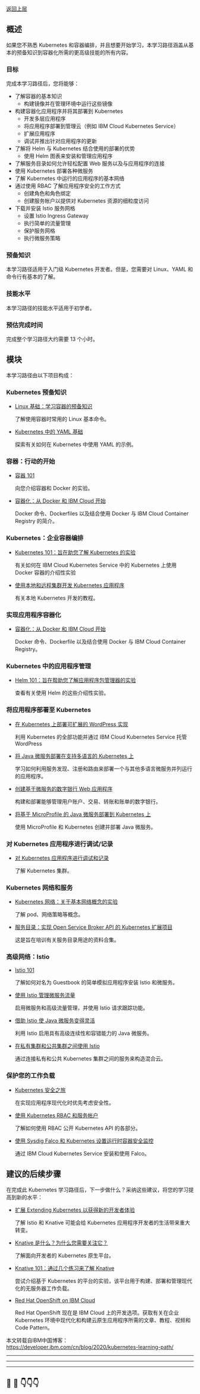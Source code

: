 [返回上层](index)

<h2>概述</h2>
<p>如果您不熟悉 Kubernetes 和容器编排，并且想要开始学习，本学习路径涵盖从基本的预备知识到容器化所需的更高级技能的所有内容。</p>
<h3>目标</h3>
<p>完成本学习路径后，您将能够：</p>
<ul>
<li>了解容器的基本知识
<ul>
<li>构建镜像并在管理环境中运行这些镜像</li>
</ul>
</li>
<li>构建容器化应用程序并将其部署到 Kubernetes
<ul>
<li>开发多层应用程序</li>
<li>将应用程序部署到管理云（例如 IBM Cloud Kubernetes Service）</li>
<li>扩展应用程序</li>
<li>调试并推出针对应用程序的更新</li>
</ul>
</li>
<li>了解将 Helm 与 Kubernetes 结合使用的部署的优势
<ul>
<li>使用 Helm 图表来安装和管理应用程序</li>
</ul>
</li>
<li>了解服务目录如何允许轻松配置 Web 服务以及与应用程序的连接</li>
<li>使用 Kubernetes 部署各种微服务</li>
<li>了解 Kubernetes 中运行的应用程序的基本网络</li>
<li>通过使用 RBAC 了解应用程序安全的工作方式
<ul>
<li>创建角色和角色绑定</li>
<li>创建服务帐户以提供对 Kubernetes 资源的细粒度访问</li>
</ul>
</li>
<li>下载并安装 Istio 服务网格
<ul>
<li>设置 Istio Ingress Gateway</li>
<li>执行简单的流量管理</li>
<li>保护服务网格</li>
<li>执行微服务策略</li>
</ul>
</li>
</ul>
<h3>预备知识</h3>
<p>本学习路径适用于入门级 Kubernetes 开发者。但是，您需要对 Linux、YAML 和命令行有基本的了解。</p>
<h3>技能水平</h3>
<p>本学习路径的技能水平适用于初学者。</p>
<h3>预估完成时间</h3>
<p>完成整个学习路径大约需要 13 个小时。</p>
<h2>模块</h2>
<p>本学习路径由以下项目构成：</p>
<h3>Kubernetes 预备知识</h3>
<ul>
<li><a href="https://www.ibm.com/developerworks/cn/cloud/library/linux-basics-and-commands/index.html">Linux 基础：学习容器的预备知识</a>
<p>了解使用容器时常用的 Linux 基本命令。</p>
</li>
<li><a href="https://www.ibm.com/developerworks/cn/cloud/library/yaml-basics-and-usage-in-kubernetes/index.html">Kubernetes 中的 YAML 基础</a>
<p>探索有关如何在 Kubernetes 中使用 YAML 的示例。</p></li>
</ul>
<h3>容器：行动的开始</h3>
<ul>
<li><a href="https://github.com/IBM/intro-to-docker-lab">容器 101</a>
<p>向您介绍容器和 Docker 的实验。</p></li>
<li><a href="https://www.ibm.com/developerworks/cn/cloud/library/building-docker-images-locally-and-in-cloud/index.html">容器化：从 Docker 和 IBM Cloud 开始</a>
<p>Docker 命令、Dockerfiles 以及结合使用 Docker 与 IBM Cloud Container Registry 的简介。</p></li>
</ul>
<h3>Kubernetes：企业容器编排</h3>
<ul>
<li><a href="https://www.ibm.com/developerworks/cn/opensource/os-tutorials-kubernetes-101-labs/index.html">Kubernetes 101：旨在助您了解 Kubernetes 的实验</a>
<p>有关如何在 IBM Cloud Kubernetes Service 中的 Kubernetes 上使用 Docker 容器的介绍性实验</p></li>
<li><a href="https://developer.ibm.com/tutorials/developing-a-kubernetes-application-with-local-and-remote-clusters/">使用本地和远程集群开发 Kubernetes 应用程序</a>
<p>有关本地 Kubernetes 开发的教程。</p></li>
</ul>
<h3>实现应用程序容器化</h3>
<ul>
<li><a href="https://www.ibm.com/developerworks/cn/cloud/library/building-docker-images-locally-and-in-cloud/index.html">容器化：从 Docker 和 IBM Cloud 开始</a>
<p>Docker 命令、Dockerfile 以及结合使用 Docker 与 IBM Cloud Container Registry。</p></li>
</ul>
<h3>Kubernetes 中的应用程序管理</h3>
<ul>
<li><a href="https://www.ibm.com/developerworks/cn/cloud/library/helm-101-labs/index.html">Helm 101：旨在帮助您了解应用程序包管理器的实验</a>
<p>查看有关使用 Helm 的这些介绍性实验。</p></li>
</ul>
<h3>将应用程序部署至 Kubernetes</h3>
<ul>
<li><a href="https://developer.ibm.com/cn/patterns/scalable-wordpress-on-kubernetes/">在 Kubernetes 上部署可扩展的 WordPress 实现</a>
<p>利用 Kubernetes 的全部功能并通过 IBM Cloud Kubernetes Service 托管 WordPress</p></li>
<li><a href="https://developer.ibm.com/cn/patterns/deploy-java-microservices-on-kubernetes-with-polyglot-support/">将 Java 微服务部署在支持多语言的 Kubernetes 上</a>
<p>学习如何利用服务发现、注册和路由来部署一个与其他多语言微服务并列运行的应用程序。</p></li>
<li><a href="https://developer.ibm.com/cn/patterns/build-digital-bank-microservices-kubernetes/">创建基于微服务的数字银行 Web 应用程序</a>
<p>构建和部署能够管理用户账户、交易、转账和账单的数字银行。</p></li>
<li><a href="https://developer.ibm.com/cn/patterns/deploy-microprofile-java-microservices-on-kubernetes/">将基于 MicroProfile 的 Java 微服务部署到 Kubernetes 上</a>
<p>使用 MicroProfile 和 Kubernetes 创建并部署 Java 微服务。</p></li>
</ul>
<h3>对 Kubernetes 应用程序进行调试/记录</h3>
<ul>
<li><a href="https://www.ibm.com/developerworks/cn/cloud/library/debug-and-log-your-kubernetes-app/index.html">对 Kubernetes 应用程序进行调试和记录</a>
<p>了解 Kubernetes 集群。</p></li>
</ul>
<h3>Kubernetes 网络和服务</h3>
<ul>
<li><a href="https://www.ibm.com/developerworks/cn/cloud/library/kubernetes-networking-101-lab/index.html">Kubernetes 网络：关于基本网络概念的实验</a>
<p>了解 pod、网络策略等概念。</p></li>
<li><a href="https://github.com/IBM/svccat">服务目录：实现 Open Service Broker API 的 Kubernetes 扩展项目</a>
<p>这是旨在培训有关服务目录用途的资料合集。</p></li>
</ul>
<h3>高级网络：Istio</h3>
<ul>
<li><a href="https://github.com/IBM/istio101/tree/master/workshop">Istio 101</a>
<p>了解如何对名为 Guestbook 的简单模拟应用程序安装 Istio 和微服务。</p></li>
<li><a href="https://developer.ibm.com/cn/patterns/manage-microservices-traffic-using-istio/">使用 Istio 管理微服务流量</a>
<p>启用微服务和高级流量管理，并使用 Istio 请求跟踪功能。</p></li>
<li><a href="https://developer.ibm.com/patterns/make-java-microservices-resilient-with-istio/">借助 Istio 使 Java 微服务变得灵活</a>
<p>利用 Istio 启用具有高级连续性和容错能力的 Java 微服务。</p></li>
<li><a href="https://developer.ibm.com/cn/patterns/istio-for-multi-clusters-across-iks-and-icp/">在私有集群和公共集群之间使用 Istio</a>
<p>通过连接私有和公共 Kubernetes 集群之间的服务来构造混合云。</p></li>
</ul>
<h3>保护您的工作负载</h3>
<ul>
<li><a href="https://www.ibm.com/developerworks/cn/cloud/library/journey-to-kubernetes-security/index.html">Kubernetes 安全之旅</a>
<p>在实现应用程序现代化时优先考虑安全性。</p></li>
<li><a href="https://developer.ibm.com/tutorials/using-kubernetes-rbac-and-service-accounts/">使用 Kubernetes RBAC 和服务帐户</a>
<p>了解如何使用 RBAC 公开 Kubernetes API 的各部分。</p></li>
<li><a href="https://www.ibm.com/developerworks/cn/cloud/library/installing-and-using-sysdig-falco/index.html">使用 Sysdig Falco 和 Kubernetes 设置运行时容器安全监控</a>
<p>通过 IBM Cloud Kubernetes Service 安装和使用 Falco。</p></li>
</ul>
<h2>建议的后续步骤</h2>
<p>在完成此 Kubernetes 学习路径后，下一步做什么？采纳这些建议，将您的学习提高到新的水平：</p>
<ul>
<li><a href="https://developer.ibm.com/cn/blog/2020/extending-kubernetes-for-a-new-developer-experience/">扩展 Extending Kubernetes 以获得新的开发者体验</a>
<p>了解 Istio 和 Knative 可能会给 Kubernetes 应用程序开发者的生活带来重大转变。</p></li>
<li><a href="https://www.ibm.com/developerworks/cn/opensource/os-knative-what-is-it-why-you-should-care/index.html">Knative 是什么？为什么您需要关注它？</a>
<p>了解面向开发者的 Kubernetes 原生平台。</p></li>
<li><a href="https://www.ibm.com/developerworks/cn/opensource/os-tutorials-knative-101-labs/index.html">Knative 101：通过几个练习来了解 Knative</a>
<p>尝试介绍基于 Kubernetes 的平台的实验，该平台用于构建、部署和管理现代化的无服务器工作负载。</p></li>
<li><a href="https://developer.ibm.com/cn/collections/openshift-on-ibm/">Red Hat OpenShift on IBM Cloud</a>
<p>Red Hat OpenShift 现在是 IBM Cloud 上的开发选项。获取有关在企业 Kubernetes 环境中现代化和构建云原生应用程序所需的文章、教程、视频和 Code Pattern。</p></li>
</ul>


本文转载自IBM中国博客：https://developer.ibm.com/cn/blog/2020/kubernetes-learning-path/


---
---
---


## 🤔  💭 👇👇👇

<script src="https://utteranc.es/client.js"
        repo="dongxishaonian/issue-posted"
        issue-term="pathname"
        label="🙂🙃😡🥶😬🤣😄"
        theme="github-light"
        crossorigin="anonymous"
        async>
</script>


